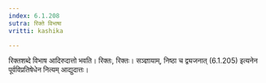```yaml
---
index: 6.1.208
sutra: रिक्ते विभाषा
vritti: kashika

---
```

रिक्तशब्दे विभाष आदिरुदात्तो भवति। रिक्तः, रिक्तः। सञ्ज्ञायाम्, निष्ठा च द्व्यजनात् (6.1.205) इत्यनेन पूर्वविप्रतिषेधेन नित्यम् आद्युदात्तः।